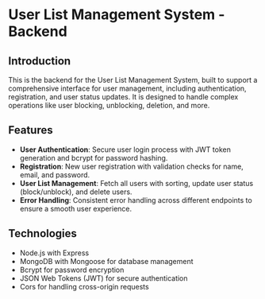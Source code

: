 # User List Management System - Backend

## Introduction
This is the backend for the User List Management System, built to support a comprehensive interface for user management, including authentication, registration, and user status updates. It is designed to handle complex operations like user blocking, unblocking, deletion, and more.

## Features
- **User Authentication**: Secure user login process with JWT token generation and bcrypt for password hashing.
- **Registration**: New user registration with validation checks for name, email, and password.
- **User List Management**: Fetch all users with sorting, update user status (block/unblock), and delete users.
- **Error Handling**: Consistent error handling across different endpoints to ensure a smooth user experience.

## Technologies
- Node.js with Express
- MongoDB with Mongoose for database management
- Bcrypt for password encryption
- JSON Web Tokens (JWT) for secure authentication
- Cors for handling cross-origin requests
